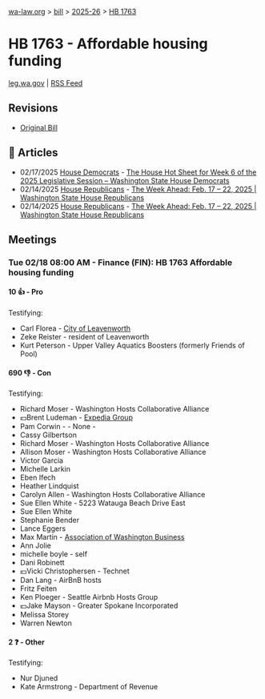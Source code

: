[wa-law.org](/) > [bill](/bill/) > [2025-26](/bill/2025-26/) > [HB 1763](/bill/2025-26/hb/1763/)

# HB 1763 - Affordable housing funding
[leg.wa.gov](https://app.leg.wa.gov/billsummary?BillNumber=1763&Year=2025&Initiative=false) | [RSS Feed](./rss.xml)

## Revisions
* [Original Bill](1/)

## 📰 Articles
* 02/17/2025 [House Democrats](/org/house_democrats/) - [The House Hot Sheet for Week 6 of the 2025 Legislative Session – Washington State House Democrats](https://housedemocrats.wa.gov/blog/2025/02/17/the-house-hot-sheet-for-week-6-of-the-2025-legislative-session/#:~:text=HB%201763)
* 02/14/2025 [House Republicans](/org/house_republicans/) - [The Week Ahead: Feb. 17 – 22, 2025 | Washington State House Republicans](http://houserepublicans.wa.gov/week/the-week-ahead-feb-17-22-2025/#:~:text=HB%201763)
* 02/14/2025 [House Republicans](/org/house_republicans/) - [The Week Ahead: Feb. 17 – 22, 2025 | Washington State House Republicans](https://houserepublicans.wa.gov/week/the-week-ahead-feb-17-22-2025/#:~:text=HB%201763)

## Meetings
### Tue 02/18 08:00 AM - Finance (FIN): HB 1763 Affordable housing funding
#### 10 👍 - Pro
Testifying:
* Carl Florea - [City of Leavenworth](/org/city_of_leavenworth/)
* Zeke Reister - resident of Leavenworth
* Kurt Peterson - Upper Valley Aquatics Boosters (formerly Friends of Pool)

#### 690 👎 - Con
Testifying:
* Richard Moser - Washington Hosts Collaborative Alliance
* 💵Brent Ludeman - [Expedia Group](/org/expedia_group/)
* Pam Corwin - - None -
* Cassy Gilbertson
* Richard Moser - Washington Hosts Collaborative Alliance
* Allison Moser - Washington Hosts Collaborative Alliance
* Victor Garcia
* Michelle Larkin
* Eben Ifech
* Heather Lindquist
* Carolyn Allen - Washington Hosts Collaborative Alliance
* Sue Ellen White - 5223 Watauga Beach Drive East
* Sue Ellen White
* Stephanie Bender
* Lance Eggers
* Max Martin - [Association of Washington Business](/org/association_of_washington_business/)
* Ann Jolie
* michelle boyle - self
* Dani Robinett
* 💵Vicki Christophersen - Technet
* Dan Lang - AirBnB hosts
* Fritz Feiten
* Ken Ploeger - Seattle Airbnb Hosts Group
* 💵Jake Mayson - Greater Spokane Incorporated
* Melissa Storey
* Warren Newton

#### 2 ❓ - Other
Testifying:
* Nur Djuned
* Kate Armstrong - Department of Revenue
